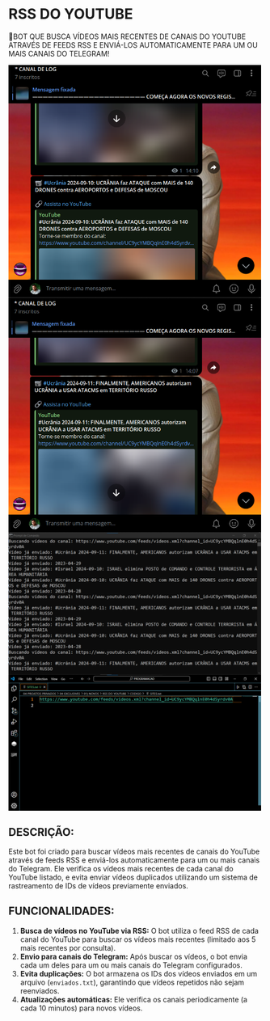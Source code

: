 # RSS DO YOUTUBE
🤖BOT QUE BUSCA VÍDEOS MAIS RECENTES DE CANAIS DO YOUTUBE ATRAVÉS DE FEEDS RSS E ENVIÁ-LOS AUTOMATICAMENTE PARA UM OU MAIS CANAIS DO TELEGRAM!

<img src="./IMAGENS/FOTO_01.png" align="center" width="500"> <br>
<img src="./IMAGENS/FOTO_02.png" align="center" width="500"> <br>
<img src="./IMAGENS/FOTO_03.png" align="center" width="500"> <br>
<img src="./IMAGENS/FOTO_04.png" align="center" width="500"> <br>

## DESCRIÇÃO:
Este bot foi criado para buscar vídeos mais recentes de canais do YouTube através de feeds RSS e enviá-los automaticamente para um ou mais canais do Telegram. Ele verifica os vídeos mais recentes de cada canal do YouTube listado, e evita enviar vídeos duplicados utilizando um sistema de rastreamento de IDs de vídeos previamente enviados.

## FUNCIONALIDADES:
1. **Busca de vídeos no YouTube via RSS:** O bot utiliza o feed RSS de cada canal do YouTube para buscar os vídeos mais recentes (limitado aos 5 mais recentes por consulta).
2. **Envio para canais do Telegram:** Após buscar os vídeos, o bot envia cada um deles para um ou mais canais do Telegram configurados.
3. **Evita duplicações:** O bot armazena os IDs dos vídeos enviados em um arquivo (`enviados.txt`), garantindo que vídeos repetidos não sejam reenviados.
4. **Atualizações automáticas:** Ele verifica os canais periodicamente (a cada 10 minutos) para novos vídeos.

